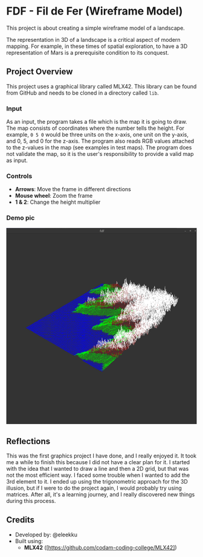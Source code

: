 # FDF - Fil de Fer (Wireframe Model)

This project is about creating a simple wireframe model of a landscape. 

The representation in 3D of a landscape is a critical aspect of modern mapping. For example, in these times of spatial exploration, to have a 3D representation of Mars is a prerequisite condition to its conquest.

## Project Overview

This project uses a graphical library called MLX42. This library can be found from GitHub and needs to be cloned in a directory called `lib`.

### Input

As an input, the program takes a file which is the map it is going to draw. The map consists of coordinates where the number tells the height. For example, `0 5 0` would be three units on the x-axis, one unit on the y-axis, and 0, 5, and 0 for the z-axis. The program also reads RGB values attached to the z-values in the map (see examples in test maps). The program does not validate the map, so it is the user's responsibility to provide a valid map as input.

### Controls

- **Arrows**: Move the frame in different directions
- **Mouse wheel**: Zoom the frame
- **1 & 2**: Change the height multiplier

### Demo pic

![Rendered Map Example](assets/T1.png "Example map")

## Reflections

This was the first graphics project I have done, and I really enjoyed it. It took me a while to finish this because I did not have a clear plan for it. I started with the idea that I wanted to draw a line and then a 2D grid, but that was not the most efficient way. I faced some trouble when I wanted to add the 3rd element to it. I ended up using the trigonometric approach for the 3D illusion, but if I were to do the project again, I would probably try using matrices. After all, it's a learning journey, and I really discovered new things during this process.

## Credits
- Developed by: @eleekku
- Built using:
  - **MLX42** ([https://github.com/codam-coding-college/MLX42])
